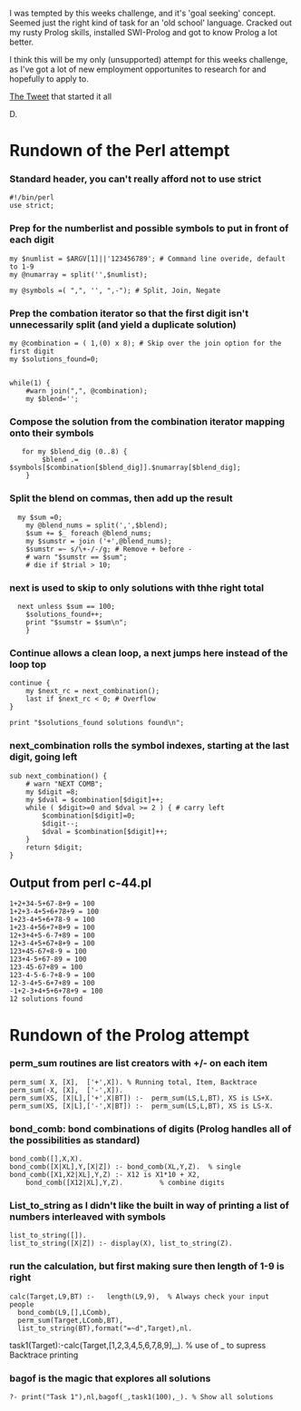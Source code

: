 I was tempted by this weeks challenge, and it's 'goal seeking' concept.
Seemed just the right kind of task for an 'old school' language.
Cracked out my rusty Prolog skills, installed SWI-Prolog and got to know Prolog a lot better.

I think this will be my only (unsupported) attempt for this weeks challenge, 
as I've got a lot of new employment opportunites to research for and hopefully to apply to.

[The Tweet](https://twitter.com/PerlWChallenge/status/1219114965438611458) that started it all 

D.


# Rundown of the Perl attempt
### Standard header, you can't really afford not to use strict
    #!/bin/perl
    use strict;
   
### Prep for the numberlist and possible symbols to put in front of each digit
    my $numlist = $ARGV[1]||'123456789'; # Command line overide, default to 1-9
    my @numarray = split('',$numlist);
    
    my @symbols =( ",", '', ",-"); # Split, Join, Negate
    
### Prep the combation iterator so that the first digit isn't unnecessarily split (and yield a duplicate solution)
    my @combination = ( 1,(0) x 8); # Skip over the join option for the first digit 
    my $solutions_found=0;


    while(1) {
    	#warn join(",", @combination);
    	my $blend='';

### Compose the solution from the combination iterator mapping onto their symbols
       for my $blend_dig (0..8) {
    		$blend .= $symbols[$combination[$blend_dig]].$numarray[$blend_dig];
    	}
    	
### Split the blend on commas, then add up the result
      my $sum =0;
    	my @blend_nums = split(',',$blend);
    	$sum += $_ foreach @blend_nums;
    	my $sumstr = join ('+',@blend_nums);
    	$sumstr =~ s/\+-/-/g; # Remove + before -
    	# warn "$sumstr == $sum";
    	# die if $trial > 10;
### next is used to skip to only solutions with thhe right total
      next unless $sum == 100;
    	$solutions_found++;
    	print "$sumstr = $sum\n";
    	}
### Continue allows a clean loop, a next jumps here instead of the loop top
    continue {
    	my $next_rc = next_combination();
    	last if $next_rc < 0; # Overflow
    }
    
    print "$solutions_found solutions found\n";
    
### next_combination rolls the symbol indexes, starting at the last digit, going left
    sub next_combination() {
    	# warn "NEXT COMB";
    	my $digit =8;
    	my $dval = $combination[$digit]++;
    	while ( $digit>=0 and $dval >= 2 ) { # carry left
    		$combination[$digit]=0;
    		$digit--;
    		$dval = $combination[$digit]++;
    	}
    	return $digit;
    }
    
    
## Output from perl c-44.pl
    
    1+2+34-5+67-8+9 = 100
    1+2+3-4+5+6+78+9 = 100
    1+23-4+5+6+78-9 = 100
    1+23-4+56+7+8+9 = 100
    12+3+4+5-6-7+89 = 100
    12+3-4+5+67+8+9 = 100
    123+45-67+8-9 = 100
    123+4-5+67-89 = 100
    123-45-67+89 = 100
    123-4-5-6-7+8-9 = 100
    12-3-4+5-6+7+89 = 100
    -1+2-3+4+5+6+78+9 = 100
    12 solutions found


# Rundown of the Prolog attempt

### perm_sum routines are list creators with +/- on each item
    perm_sum( X, [X],  ['+',X]). % Running total, Item, Backtrace
    perm_sum(-X, [X],  ['-',X]).
    perm_sum(XS, [X|L],['+',X|BT]) :-  perm_sum(LS,L,BT), XS is LS+X.
    perm_sum(XS, [X|L],['-',X|BT]) :-  perm_sum(LS,L,BT), XS is LS-X.

### bond_comb: bond combinations of digits (Prolog handles all of the possibilities as standard) 
    bond_comb([],X,X).							 		
    bond_comb([X|XL],Y,[X|Z]) :- bond_comb(XL,Y,Z).  % single
    bond_comb([X1,X2|XL],Y,Z) :- X12 is X1*10 + X2, 
        bond_comb([X12|XL],Y,Z). 		 % combine digits
  	
### List_to_string as I didn't like the built in way of printing a list of numbers interleaved with symbols
    list_to_string([]).
    list_to_string([X|Z]) :- display(X), list_to_string(Z). 

### run the calculation, but first making sure then length of 1-9 is right
    calc(Target,L9,BT) :-  	length(L9,9),  % Always check your input people
      bond_comb(L9,[],LComb),
      perm_sum(Target,LComb,BT),
      list_to_string(BT),format("=~d",Target),nl.

task1(Target):-calc(Target,[1,2,3,4,5,6,7,8,9],_). % use of _ to supress Backtrace printing

### bagof is the magic that explores all solutions
    ?- print("Task 1"),nl,bagof(_,task1(100),_). % Show all solutions
